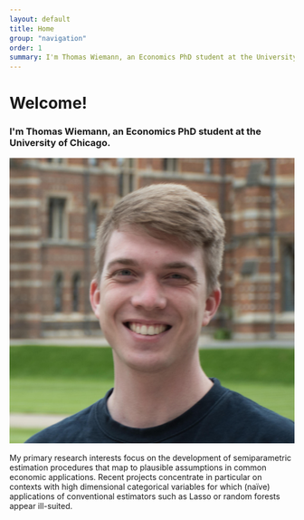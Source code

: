 ```yaml
---
layout: default
title: Home
group: "navigation"
order: 1
summary: I'm Thomas Wiemann, an Economics PhD student at the University of Chicago. Welcome to my personal website! 
---
```


# Welcome!

### I'm Thomas Wiemann, an Economics PhD student at the University of Chicago.

<img src="/assets/images/thomaswiemann_mini.jpg" class="wrapped rounded">

My primary research interests focus on the development of semiparametric estimation procedures that map to plausible assumptions in common economic applications. Recent projects concentrate in particular on contexts with high dimensional categorical variables for which (naïve) applications of conventional estimators such as Lasso or random forests appear ill-suited.
